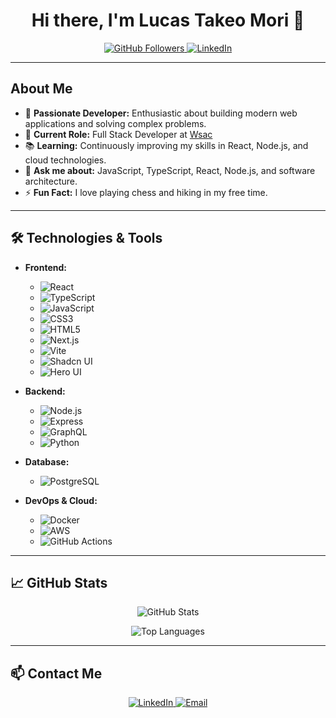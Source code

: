 <h1 align="center">Hi there, I'm Lucas Takeo Mori 👋</h1>

<p align="center">
  <a href="https://github.com/LucasTakeoMori">
    <img src="https://img.shields.io/github/followers/LucasTakeoMori?label=Follow&style=social" alt="GitHub Followers" />
  </a>
  <a href="https://linkedin.com/in/lucas-takeo-mori">
    <img src="https://img.shields.io/badge/LinkedIn-Connect-blue?style=social&logo=linkedin" alt="LinkedIn" />
  </a>
  <a href="mailto:mori_lucas@outlook.com>
    <img src="https://img.shields.io/badge/Email-Contact%20Me-blue?style=social&logo=gmail" alt="Email" />
  </a>
</p>

---

## About Me

- 🌟 **Passionate Developer:** Enthusiastic about building modern web applications and solving complex problems.
- 💼 **Current Role:** Full Stack Developer at [Wsac](https://wsac.com.br/)
- 📚 **Learning:** Continuously improving my skills in React, Node.js, and cloud technologies.
- 💬 **Ask me about:** JavaScript, TypeScript, React, Node.js, and software architecture.
- ⚡ **Fun Fact:** I love playing chess and hiking in my free time.

---

## 🛠️ Technologies & Tools

- **Frontend:**
  - ![React](https://img.shields.io/badge/-React-61DAFB?style=flat&logo=react&logoColor=white)
  - ![TypeScript](https://img.shields.io/badge/-TypeScript-3178C6?style=flat&logo=typescript&logoColor=white)
  - ![JavaScript](https://img.shields.io/badge/-JavaScript-F7DF1E?style=flat&logo=javascript&logoColor=black)
  - ![CSS3](https://img.shields.io/badge/-CSS3-1572B6?style=flat&logo=css3&logoColor=white)
  - ![HTML5](https://img.shields.io/badge/-HTML5-E34F26?style=flat&logo=html5&logoColor=white)
  - ![Next.js](https://img.shields.io/badge/-Next.js-000000?style=flat&logo=next.js&logoColor=white)
  - ![Vite](https://img.shields.io/badge/-Vite-646CFF?style=flat&logo=vite&logoColor=white)
  - ![Shadcn UI](https://img.shields.io/badge/-Shadcn%20UI-000000?style=flat&logo=shadcn&logoColor=white)
  - ![Hero UI](https://img.shields.io/badge/-Hero%20UI-00BFFF?style=flat&logo=hero&logoColor=white)

- **Backend:**
  - ![Node.js](https://img.shields.io/badge/-Node.js-339933?style=flat&logo=node.js&logoColor=white)
  - ![Express](https://img.shields.io/badge/-Express-000000?style=flat&logo=express&logoColor=white)
  - ![GraphQL](https://img.shields.io/badge/-GraphQL-E10098?style=flat&logo=graphql&logoColor=white)
  - ![Python](https://img.shields.io/badge/-Python-3776AB?style=flat&logo=python&logoColor=white)

- **Database:**
  - ![PostgreSQL](https://img.shields.io/badge/-PostgreSQL-336791?style=flat&logo=postgresql&logoColor=white)

- **DevOps & Cloud:**
  - ![Docker](https://img.shields.io/badge/-Docker-2496ED?style=flat&logo=docker&logoColor=white)
  - ![AWS](https://img.shields.io/badge/-AWS-232F3E?style=flat&logo=amazon-aws&logoColor=white)
  - ![GitHub Actions](https://img.shields.io/badge/-GitHub%20Actions-2088FF?style=flat&logo=github-actions&logoColor=white)
---

## 📈 GitHub Stats

<p align="center">
  <img src="https://github-readme-stats.vercel.app/api?username=LucasTakeoMori&show_icons=true&theme=radical" alt="GitHub Stats" />
</p>

<p align="center">
  <img src="https://github-readme-stats.vercel.app/api/top-langs/?username=LucasTakeoMori&layout=compact&theme=radical" alt="Top Languages" />
</p>

---

## 📫 Contact Me

<p align="center">
  <a href="https://linkedin.com/in/lucas-takeo-mori">
    <img src="https://img.shields.io/badge/LinkedIn-Connect-blue?style=flat&logo=linkedin" alt="LinkedIn" />
  </a>
  <a href="mailto:mori_lucas@outlook.com">
    <img src="https://img.shields.io/badge/Email-Contact%20Me-blue?style=flat&logo=gmail" alt="Email" />
  </a>
</p>
